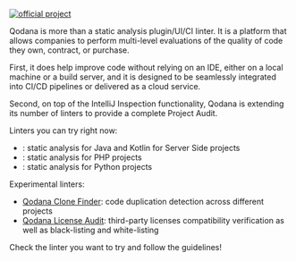 [//]: # (title: Qodana linters)

[![official project](https://jb.gg/badges/official-flat-square.svg)](https://confluence.jetbrains.com/display/ALL/JetBrains+on+GitHub)


Qodana is more than a static analysis plugin/UI/CI linter. It is a platform that allows companies to perform multi-level evaluations of the quality of code they own, contract, or purchase.

First, it does help improve code without relying on an IDE, either on a local machine or a build server, and it is designed to be seamlessly integrated into CI/CD pipelines or delivered as a cloud service.

Second, on top of the IntelliJ Inspection functionality, Qodana is extending its number of linters to provide a complete Project Audit. 

Linters you can try right now:
* [](qodana-jvm.md): static analysis for Java and Kotlin for Server Side projects
* [](qodana-php.md): static analysis for PHP projects
* [](qodana-python.md): static analysis for Python projects

Experimental linters:
* [Qodana Clone Finder](about-clone-finder.md): code duplication detection across different projects
* [Qodana License Audit](about-license-audit.md): third-party licenses compatibility verification as well as black-listing and white-listing

Check the linter you want to try and follow the guidelines!


